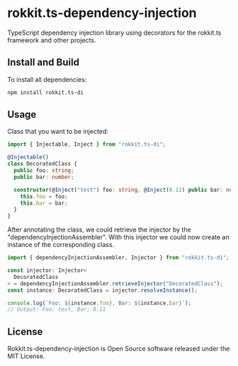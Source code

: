 # rokkit.ts-dependency-injection

TypeScript dependency injection library using decorators for the rokkit.ts framework and other projects.

## Install and Build

To install all dependencies:

```bash
npm install rokkit.ts-di
```

## Usage

Class that you want to be injected:

```typescript
import { Injectable, Inject } from "rokkit.ts-di";

@Injectable()
class DecoratedClass {
  public foo: string;
  public bar: number;

  constructor(@Inject("test") foo: string, @Inject(0.11) public bar: number) {
    this.foo = foo;
    this.bar = bar;
  }
}
```

After annotating the class, we could retrieve the injector by the "dependencyInjectionAssembler".
With this injector we could now create an instance of the corresponding class.

```typescript
import { dependencyInjectionAssembler, Injector } from "rokkit.ts-di";

const injector: Injector<
  DecoratedClass
> = dependencyInjectionAssembler.retrieveInjector("DecoratedClass");
const instance: DecoratedClass = injector.resolveInstance();

console.log(`Foo: ${instance.foo}, Bar: ${instance.bar}`);
// Output: Foo: test, Bar: 0.11
```

## License

Rokkit.ts-dependency-injection is Open Source software released under the MIT License.
